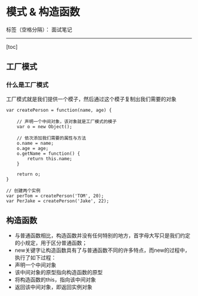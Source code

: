 ﻿# 模式 & 构造函数

标签（空格分隔）： 面试笔记

---

[toc]
## 工厂模式
### 什么是工厂模式
工厂模式就是我们提供一个模子，然后通过这个模子复制出我们需要的对象

    var createPerson = function(name, age) {
    
        // 声明一个中间对象，该对象就是工厂模式的模子
        var o = new Object();
    
        // 依次添加我们需要的属性与方法
        o.name = name;
        o.age = age;
        o.getName = function() {
            return this.name;
        }
    
        return o;
    }
    
    // 创建两个实例
    var perTom = createPerson('TOM', 20);
    var PerJake = createPerson('Jake', 22);

## 构造函数

 - 与普通函数相比，构造函数并没有任何特别的地方，首字母大写只是我们约定的小规定，用于区分普通函数；
 - new关键字让构造函数具有了与普通函数不同的许多特点，而new的过程中，执行了如下过程：
  - 声明一个中间对象
  - 该中间对象的原型指向构造函数的原型
  - 将构造函数的this，指向该中间对象
  - 返回该中间对象，即返回实例对象

